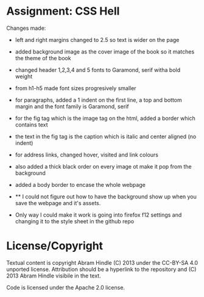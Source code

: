 Assignment: CSS Hell
====================
Changes made: 
- left and right margins changed to 2.5 so text is wider on the page
- added background image as the cover image of the book so it matches the theme of the book
- changed header 1,2,3,4 and 5 fonts to Garamond, serif witha bold weight
- from h1-h5 made font sizes progresively smaller
- for paragraphs, added a 1 indent on the first line, a top and bottom margin and the font family is Garamond, serif
- for the fig tag which is the image tag on the html, added a border which contains text
- the text in the fig tag is the caption which is italic and center aligned (no indent)
- for address links, changed hover, visited and link colours
- also added a thick black order on every image ot make it pop from the background
- added a body border to encase the whole webpage

- ** I could not figure out how to have the background show up when you save the webpage and it's assets. 
- Only way I could make it work is going into firefox f12 settings and changing it to the style sheet in the github repo

License/Copyright
=================

Textual content is copyright Abram Hindle (C) 2013 under the CC-BY-SA
4.0 unported license. Attribution should be a hyperlink to the
repository and (C) 2013 Abram Hindle visibile in the text.

Code is licensed under the Apache 2.0 license.


